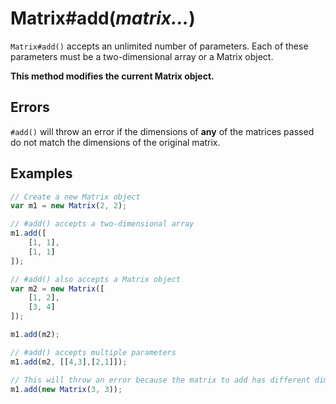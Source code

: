 # Matrix#add(*matrix...*)

`Matrix#add()` accepts an unlimited number of parameters. Each of these parameters must be a two-dimensional array or a Matrix object.

**This method modifies the current Matrix object.**

## Errors

`#add()` will throw an error if the dimensions of **any** of the matrices passed do not match the dimensions of the original matrix.

## Examples

```javascript
// Create a new Matrix object
var m1 = new Matrix(2, 2);

// #add() accepts a two-dimensional array
m1.add([
	[1, 1],
	[1, 1]
]);

// #add() also accepts a Matrix object
var m2 = new Matrix([
	[1, 2],
	[3, 4]
]);

m1.add(m2);

// #add() accepts multiple parameters
m1.add(m2, [[4,3],[2,1]]);

// This will throw an error because the matrix to add has different dimensions
m1.add(new Matrix(3, 3));
```